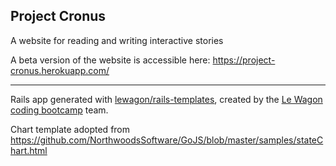 ## Project Cronus

A website for reading and writing interactive stories

A beta version of the website is accessible here: https://project-cronus.herokuapp.com/

<hr />

Rails app generated with [lewagon/rails-templates](https://github.com/lewagon/rails-templates), created by the [Le Wagon coding bootcamp](https://www.lewagon.com) team.

Chart template adopted from https://github.com/NorthwoodsSoftware/GoJS/blob/master/samples/stateChart.html
